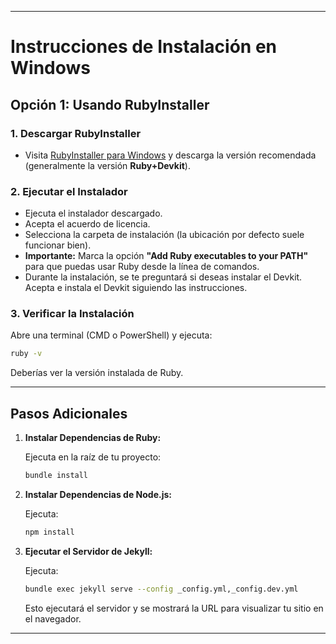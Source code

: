 

---

# Instrucciones de Instalación en Windows

## Opción 1: Usando RubyInstaller

### 1. Descargar RubyInstaller
- Visita [RubyInstaller para Windows](https://rubyinstaller.org/) y descarga la versión recomendada (generalmente la versión **Ruby+Devkit**).

### 2. Ejecutar el Instalador
- Ejecuta el instalador descargado.
- Acepta el acuerdo de licencia.
- Selecciona la carpeta de instalación (la ubicación por defecto suele funcionar bien).
- **Importante:** Marca la opción **"Add Ruby executables to your PATH"** para que puedas usar Ruby desde la línea de comandos.
- Durante la instalación, se te preguntará si deseas instalar el Devkit. Acepta e instala el Devkit siguiendo las instrucciones.

### 3. Verificar la Instalación
Abre una terminal (CMD o PowerShell) y ejecuta:

```bash
ruby -v
```

Deberías ver la versión instalada de Ruby.

---

## Pasos Adicionales

1. **Instalar Dependencias de Ruby:**

   Ejecuta en la raíz de tu proyecto:

   ```bash
   bundle install
   ```

2. **Instalar Dependencias de Node.js:**

   Ejecuta:

   ```bash
   npm install
   ```

3. **Ejecutar el Servidor de Jekyll:**

   Ejecuta:

   ```bash
   bundle exec jekyll serve --config _config.yml,_config.dev.yml
   ```

   Esto ejecutará el servidor y se mostrará la URL para visualizar tu sitio en el navegador.

---
